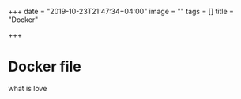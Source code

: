 +++
date = "2019-10-23T21:47:34+04:00"
image = ""
tags = []
title = "Docker"

+++
# Docker file

what is love